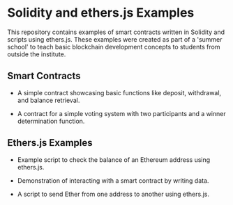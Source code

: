 # Solidity and ethers.js Examples

This repository contains examples of smart contracts written in Solidity and scripts using ethers.js. These examples were created as part of a 'summer school' to teach basic blockchain development concepts to students from outside the institute.


## Smart Contracts

- A simple contract showcasing basic functions like deposit, withdrawal, and balance retrieval.

- A contract for a simple voting system with two participants and a winner determination function.

## Ethers.js Examples

- Example script to check the balance of an Ethereum address using ethers.js.

- Demonstration of interacting with a smart contract by writing data.

- A script to send Ether from one address to another using ethers.js.

